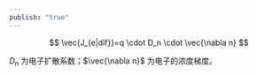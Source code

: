 ```yaml
---
publish: "true"
---
```


$$
\vec{J_{e|dif}}=q \cdot D_n \cdot \vec{\nabla n}
$$

$D_n$ 为电子扩散系数；$\vec{\nabla n}$ 为电子的浓度梯度。